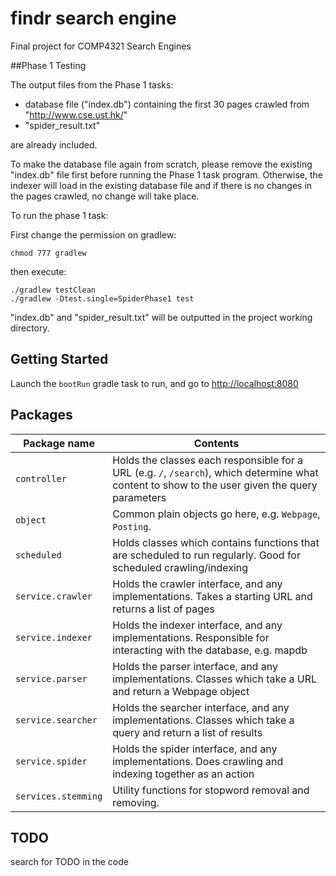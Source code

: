# findr search engine

Final project for COMP4321 Search Engines

##Phase 1 Testing

The output files from the Phase 1 tasks:
* database file ("index.db") containing the first 30 pages crawled from "http://www.cse.ust.hk/"
* "spider_result.txt"

are already included.

To make the database file again from scratch, please remove the existing "index.db" file first before running the Phase 1 task program. Otherwise, the indexer will load in the existing database file and if there is no changes in the pages crawled, no change will take place.

To run the phase 1 task:

First change the permission on gradlew:

```
chmod 777 gradlew
```

then execute:

```
./gradlew testClean
./gradlew -Dtest.single=SpiderPhase1 test
```

"index.db" and "spider_result.txt" will be outputted in the project working directory. 

## Getting Started

Launch the `bootRun` gradle task to run, and go to [http://localhost:8080](http://localhost:8080)

## Packages
Package name 		| Contents
------------- 		| -------------
`controller`  		| Holds the classes each responsible for a URL (e.g. `/`, `/search`), which determine what content to show to the user given the query parameters
`object`		| Common plain objects go here, e.g. `Webpage`, `Posting`.
`scheduled`		| Holds classes which contains functions that are scheduled to run regularly. Good for scheduled crawling/indexing
`service.crawler`	| Holds the crawler interface, and any implementations. Takes a starting URL and returns a list of pages
`service.indexer`	| Holds the indexer interface, and any implementations. Responsible for interacting with the database, e.g. mapdb
`service.parser`	| Holds the parser interface, and any implementations. Classes which take a URL and return a Webpage object
`service.searcher`	| Holds the searcher interface, and any implementations. Classes which take a query and return a list of results
`service.spider`	| Holds the spider interface, and any implementations. Does crawling and indexing together as an action
`services.stemming`	| Utility functions for stopword removal and removing.

## TODO
search for TODO in the code

